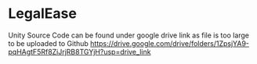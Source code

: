 # LegalEase

Unity Source Code can be found under google drive link as file is too large to be uploaded to Github
https://drive.google.com/drive/folders/1ZpsjYA9-pqHAgtF5Rf8ZiJrjRB8TGYjH?usp=drive_link
